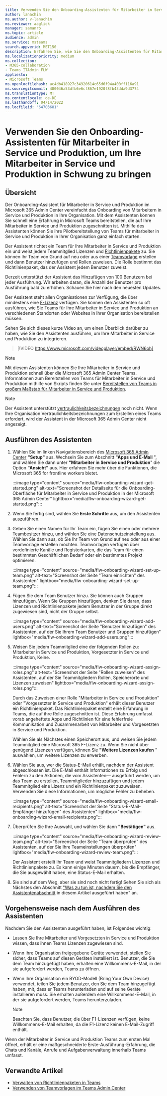 ```yaml
---
title: Verwenden Sie den Onboarding-Assistenten für Mitarbeiter in Service und Produktion, um Ihre Mitarbeiter in Service und Produktion in Schwung zu bringen
author: lanachin
ms.author: v-lanachin
ms.reviewer: aaglick
manager: samanro
ms.topic: article
audience: admin
ms.service: msteams
search.appverid: MET150
description: Erfahren Sie, wie Sie den Onboarding-Assistenten für Mitarbeiter in Service und Produktion verwenden, um schnell eine Erfahrung in Teams bereitzustellen, die auf Mitarbeiter in Service und Produktion in Ihrer Organisation zugeschnitten ist.
ms.localizationpriority: medium
ms.collection:
- M365-collaboration
- Teams_ITAdmin_FLW
appliesto:
- Microsoft Teams
ms.openlocfilehash: ac4db418927c34920614c65d6f94a400ff116a91
ms.sourcegitcommit: 480046a53dfb6e6cf867e1920f8fb43dda9d3774
ms.translationtype: MT
ms.contentlocale: de-DE
ms.lasthandoff: 04/14/2022
ms.locfileid: "64703681"
---
```

# <a name="use-the-frontline-worker-onboarding-wizard-to-get-your-frontline-workforce-up-and-running"></a>Verwenden Sie den Onboarding-Assistenten für Mitarbeiter in Service und Produktion, um Ihre Mitarbeiter in Service und Produktion in Schwung zu bringen

## <a name="overview"></a>Übersicht

Der Onboarding-Assistent für Mitarbeiter in Service und Produktion im Microsoft 365 Admin Center vereinfacht das Onboarding von Mitarbeitern in Service und Produktion in Ihre Organisation. Mit dem Assistenten können Sie schnell eine Erfahrung in Microsoft Teams bereitstellen, die auf Ihre Mitarbeiter in Service und Produktion zugeschnitten ist. Mithilfe des Assistenten können Sie ihre Pilotbereitstellung von Teams für mitarbeiter in Service und Produktion in Ihrer Organisation ganz einfach starten.

Der Assistent richtet ein Team für Ihre Mitarbeiter in Service und Produktion ein und weist jedem Teammitglied Lizenzen und [Richtlinienpakete](manage-policy-packages.md) zu. Sie können Ihr Team von Grund auf neu oder aus einer [Teamvorlage](get-started-with-teams-templates-in-the-admin-console.md) erstellen und dann Benutzer hinzufügen und Rollen zuweisen. Die Rolle bestimmt das Richtlinienpaket, das der Assistent jedem Benutzer zuweist.

Derzeit unterstützt der Assistent das Hinzufügen von 100 Benutzern bei jeder Ausführung. Wir arbeiten daran, die Anzahl der Benutzer pro Ausführung bald zu erhöhen. Schauen Sie hier nach den neuesten Updates.

Der Assistent steht allen Organisationen zur Verfügung, die über mindestens eine [F-Lizenz](https://www.microsoft.com/microsoft-365/enterprise/frontline) verfügen. Sie können den Assistenten so oft ausführen, wie Sie Teams für Ihre Mitarbeiter in Service und Produktion an verschiedenen Standorten oder Websites in Ihrer Organisation bereitstellen müssen.

Sehen Sie sich dieses kurze Video an, um einen Überblick darüber zu haben, wie Sie den Assistenten ausführen, um Ihre Mitarbeiter in Service und Produktion zu integrieren.

> [!VIDEO https://www.microsoft.com/videoplayer/embed/RWN6oh]

> [!NOTE]
> Mit diesem Assistenten können Sie Ihre Mitarbeiter in Service und Produktion schnell über die Microsoft 365 Admin Center Teams. Informationen zum Bereitstellen von Teams für Mitarbeiter in Service und Produktion mithilfe von Skripts finden Sie unter [Bereitstellen von Teams in großem Maßstab für Mitarbeiter in Service und Produktion](flw-scripted-deployment.md).

> [!NOTE]
> Der Assistent unterstützt [vertraulichkeitsbezeichnungen](sensitivity-labels.md) noch nicht. Wenn Ihre Organisation Vertraulichkeitsbezeichnungen zum Erstellen eines Teams erfordert, wird der Assistent in der Microsoft 365 Admin Center nicht angezeigt.

## <a name="run-the-wizard"></a>Ausführen des Assistenten

1. Wählen Sie im linken Navigationsbereich des [Microsoft 365 Admin Center](https://admin.microsoft.com/) **"Setup"** aus. Wechseln Sie zum Abschnitt **"Apps und E-Mail** ", und wählen Sie dann unter **"Mitarbeiter in Service und Produktion**" die Option **"Ansicht"** aus. Hier erfahren Sie mehr über die Funktionen, die Microsoft 365 for frontline workers bietet.

    :::image type="content" source="media/flw-onboarding-wizard-get-started.png" alt-text="Screenshot der Detailseite für die Onboarding-Oberfläche für Mitarbeiter in Service und Produktion in der Microsoft 365 Admin Center" lightbox="media/flw-onboarding-wizard-get-started.png":::

2. Wenn Sie fertig sind, wählen Sie **Erste Schritte** aus, um den Assistenten auszuführen.

3. Geben Sie einen Namen für Ihr Team ein, fügen Sie einen oder mehrere Teambesitzer hinzu, und wählen Sie eine Datenschutzeinstellung aus. Wählen Sie dann aus, ob Sie Ihr Team von Grund auf neu oder aus einer Teamvorlage erstellen möchten. Teamvorlagen verfügen über vordefinierte Kanäle und Registerkarten, die das Team für einen bestimmten Geschäftlichen Bedarf oder ein bestimmtes Projekt optimieren.

    :::image type="content" source="media/flw-onboarding-wizard-set-up-team.png" alt-text="Screenshot der Seite &quot;Team einrichten&quot; des Assistenten" lightbox="media/flw-onboarding-wizard-set-up-team.png":::

4. Fügen Sie dem Team Benutzer hinzu. Sie können auch Gruppen hinzufügen. Wenn Sie Gruppen hinzufügen, denken Sie daran, dass Lizenzen und Richtlinienpakete jedem Benutzer in der Gruppe direkt zugewiesen sind, nicht der Gruppe selbst.

    :::image type="content" source="media/flw-onboarding-wizard-add-users.png" alt-text="Screenshot der Seite &quot;Benutzer hinzufügen&quot; des Assistenten, auf der Sie Ihrem Team Benutzer und Gruppen hinzufügen" lightbox="media/flw-onboarding-wizard-add-users.png":::

5. Weisen Sie jedem Teammitglied eine der folgenden Rollen zu: Mitarbeiter in Service und Produktion, Vorgesetzter in Service und Produktion, Keine. 
  
    :::image type="content" source="media/flw-onboarding-wizard-assign-roles.png" alt-text="Screenshot der Seite &quot;Rollen zuweisen&quot; des Assistenten, auf der Sie Teammitgliedern Rollen, Speicherorte und Lizenzen zuweisen" lightbox="media/flw-onboarding-wizard-assign-roles.png":::

    Durch das Zuweisen einer Rolle "Mitarbeiter in Service und Produktion" oder "Vorgesetzter in Service und Produktion" erhält dieser Benutzer ein Richtlinienpaket. Das Richtlinienpaket erstellt eine Erfahrung in Teams, die auf ihre Rolle zugeschnitten ist. Diese Erfahrung umfasst vorab angeheftete Apps und Richtlinien für eine fehlerfreie Kommunikation und Zusammenarbeit von Mitarbeiter und Vorgesetzten in Service und Produktion.

    Wählen Sie als Nächstes einen Speicherort aus, und weisen Sie jedem Teammitglied eine Microsoft 365 F-Lizenz zu. Wenn Sie nicht über genügend Lizenzen verfügen, können Sie **"Weitere Lizenzen kaufen** " auswählen, um weitere Lizenzen zu erwerben.  

6. Wählen Sie aus, wer die Status-E-Mail erhält, nachdem der Assistent abgeschlossen ist. Die E-Mail enthält Informationen zu Erfolg und Fehlern zu den Aktionen, die vom Assistenten&mdash; ausgeführt werden, um das Team zu erstellen, Teammitglieder hinzuzufügen und jedem Teammitglied eine Lizenz und ein Richtlinienpaket zuzuweisen. Verwenden Sie diese Informationen, um mögliche Fehler zu beheben.

    :::image type="content" source="media/flw-onboarding-wizard-email-recipients.png" alt-text="Screenshot der Seite &quot;Status-E-Mail-Empfänger hinzufügen&quot; des Assistenten" lightbox="media/flw-onboarding-wizard-email-recipients.png":::

7. Überprüfen Sie Ihre Auswahl, und wählen Sie dann **"Bestätigen"** aus.

    :::image type="content" source="media/flw-onboarding-wizard-review-team.png" alt-text="Screenshot der Seite &quot;Team überprüfen&quot; des Assistenten, auf der Sie Ihre Teameinstellungen überprüfen" lightbox="media/flw-onboarding-wizard-review-team.png":::

    Der Assistent erstellt Ihr Team und weist Teammitgliedern Lizenzen und Richtlinienpakete zu. Es kann einige Minuten dauern, bis die Empfänger, die Sie ausgewählt haben, eine Status-E-Mail erhalten.

8. Sie sind auf dem Weg, aber sie sind noch nicht fertig! Sehen Sie sich als Nächstes den Abschnitt ["Was zu tun ist, nachdem Sie den Assistentenabschnitt](#what-to-do-after-running-the-wizard) in diesem Artikel ausgeführt haben" an.

## <a name="what-to-do-after-running-the-wizard"></a>Vorgehensweise nach dem Ausführen des Assistenten

Nachdem Sie den Assistenten ausgeführt haben, ist Folgendes wichtig:

- Lassen Sie Ihre Mitarbeiter und Vorgesetzten in Service und Produktion wissen, dass ihnen Teams Lizenzen zugewiesen sind.
- Wenn Ihre Organisation freigegebene Geräte verwendet, stellen Sie sicher, dass Teams auf diesen Geräten installiert ist. Benutzer, die Sie dem Team hinzugefügt haben, erhalten eine Willkommens-E-Mail, in der sie aufgefordert werden, Teams zu öffnen.
- Wenn Ihre Organisation ein BYOD-Modell (Bring Your Own Device) verwendet, teilen Sie jedem Benutzer, den Sie dem Team hinzugefügt haben, mit, dass er Teams herunterladen und auf seine Geräte installieren muss. Sie erhalten außerdem eine Willkommens-E-Mail, in der sie aufgefordert werden, Teams herunterzuladen.

    > [!NOTE]
    > Beachten Sie, dass Benutzer, die über F1-Lizenzen verfügen, keine Willkommens-E-Mail erhalten, da die F1-Lizenz keinen E-Mail-Zugriff enthält.  

Wenn der Mitarbeiter in Service und Produktion Teams zum ersten Mal öffnet, erhält er eine maßgeschneiderte Erste-Ausführung-Erfahrung, die Chats und Kanäle, Anrufe und Aufgabenverwaltung innerhalb Teams umfasst.

## <a name="related-articles"></a>Verwandte Artikel

- [Verwalten von Richtlinienpaketen in Teams](manage-policy-packages.md)
- [Verwenden von Teamvorlagen im Teams Admin Center](get-started-with-teams-templates-in-the-admin-console.md)
